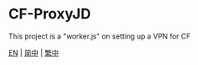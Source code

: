 # CF-ProxyJD
This project is a "worker.js" on setting up a VPN for CF

[EN](README-ENG.md) | [简中](README_SCH.md) | [繁中](README_TCH.md)
